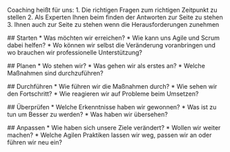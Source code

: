<span style="color:#000ff;">Coaching heißt für uns:</span>
<span style="color:#000ff;">1. Die richtigen Fragen zum richtigen Zeitpunkt zu stellen</span>
<span style="color:#000ff;">2. Als Experten Ihnen beim finden der Antworten zur Seite zu stehen</span>
<span style="color:#000ff;">3. Ihnen auch zur Seite zu stehen wenn die Herausforderungen zunehmen</span>

<span style="color:#000ff;">## Starten</span>
<span style="color:#000ff;">* Was möchten wir erreichen?</span>
<span style="color:#000ff;">* Wie kann uns Agile und Scrum dabei helfen?</span>
<span style="color:#000ff;">* Wo können wir selbst die Veränderung voranbringen und wo brauchen wir professionelle Unterstützung?</span>

<span style="color:#000ff;">## Planen</span>
<span style="color:#000ff;">* Wo stehen wir?</span>
<span style="color:#000ff;">* Was gehen wir als erstes an?</span>
<span style="color:#000ff;">* Welche Maßnahmen sind durchzuführen?</span>

<span style="color:#000ff;">## Durchführen</span>
<span style="color:#000ff;">* Wie führen wir die Maßnahmen durch?</span>
<span style="color:#000ff;">* Wie sehen wir den Fortschritt?</span>
<span style="color:#000ff;">* Wie reagieren wir auf Probleme beim Umsetzen?</span>

<span style="color:#000ff;">## Überprüfen</span>
<span style="color:#000ff;">* Welche Erkenntnisse haben wir gewonnen?</span>
<span style="color:#000ff;">* Was ist zu tun um Besser zu werden?</span>
<span style="color:#000ff;">* Was haben wir übersehen?</span>

<span style="color:#000ff;">## Anpassen</span>
<span style="color:#000ff;">* Wie haben sich unsere Ziele verändert?</span>
<span style="color:#000ff;">* Wollen wir weiter machen?</span>
<span style="color:#000ff;">* Welche Agilen Praktiken lassen wir weg, passen wir an oder führen wir neu ein?</span>